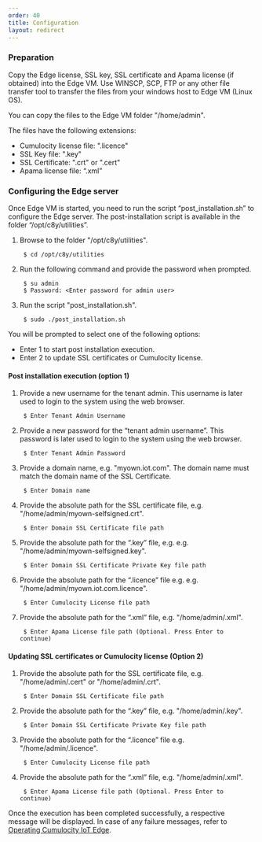 ```yaml
---
order: 40
title: Configuration
layout: redirect
---
```


### Preparation

Copy the Edge license, SSL key, SSL certificate and Apama license (if obtained) into the Edge VM. Use WINSCP, SCP, FTP or any other file transfer tool to transfer the files from your windows host to Edge VM (Linux OS).

You can copy the files to the Edge VM folder "/home/admin". 

The files have the following extensions:

* Cumulocity license file: ".licence"
* SSL Key file: ".key"
* SSL Certificate: ".crt" or ".cert" 
* Apama license file: “.xml”


### Configuring the Edge server

Once Edge VM is started, you need to run the script “post_installation.sh” to configure the Edge server. The post-installation script is available in the folder “/opt/c8y/utilities”.

1. Browse to the folder "/opt/c8y/utilities". 

		$ cd /opt/c8y/utilities

2. Run the following command and provide the password when prompted.

		$ su admin 
		$ Password: <Enter password for admin user>

3. Run the script "post_installation.sh".

		$ sudo ./post_installation.sh 

You will be prompted to select one of the following options:

* Enter 1 to start post installation execution.
* Enter 2 to update SSL certificates or Cumulocity license.
	
#### Post installation execution (option 1)
	
1. Provide a new username for the tenant admin. This username is later used to login to the system using the web browser.

		$ Enter Tenant Admin Username

1. Provide a new password for the “tenant admin username”. This password is later used to login to the system using the web browser. 

		$ Enter Tenant Admin Password 

1. Provide a domain name, e.g. "myown.iot.com". The domain name must match the domain name of the SSL Certificate.

		$ Enter Domain name 

1. Provide the absolute path for the SSL certificate file, e.g. "/home/admin/myown-selfsigned.crt".

		$ Enter Domain SSL Certificate file path

1. Provide the absolute path for the “.key” file, e.g. e.g. "/home/admin/myown-selfsigned.key".

		$ Enter Domain SSL Certificate Private Key file path 

1. Provide the absolute path for the “.licence” file e.g. e.g. "/home/admin/myown.iot.com.licence".

		$ Enter Cumulocity License file path

1. Provide the absolute path for the “.xml” file, e.g. "/home/admin/<filename>.xml".

		$ Enter Apama License file path (Optional. Press Enter to continue)


#### Updating SSL certificates or Cumulocity license (Option 2)

1. Provide the absolute path for the SSL certificate file, e.g. "/home/admin/<filename>.cert" or "/home/admin/<filename>.crt". 

		$ Enter Domain SSL Certificate file path

1. Provide the absolute path for the “.key” file, e.g. "/home/admin/<filename>.key".

		$ Enter Domain SSL Certificate Private Key file path 

1. Provide the absolute path for the “.licence” file e.g. "/home/admin/<filename>.licence".

		$ Enter Cumulocity License file path

1. Provide the absolute path for the “.xml” file, e.g. "/home/admin/<filename>.xml".

		$ Enter Apama License file path (Optional. Press Enter to continue)


Once the execution has been completed successfully, a respective message will be displayed. In case of any failure messages, refer to [Operating Cumulocity IoT Edge](/guides/edge/operation).